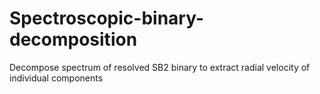 # Spectroscopic-binary-decomposition
Decompose spectrum of resolved SB2 binary to extract radial velocity of individual components
